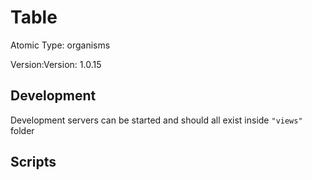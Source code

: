 # Table

Atomic Type: organisms

Version:Version: 1.0.15


## Development

Development servers can be started and should all exist inside `"views"` folder

## Scripts
